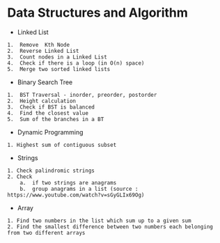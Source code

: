 # Data Structures and Algorithm
* Linked List
```
1.  Remove  Kth Node
2.  Reverse Linked List 
3.  Count nodes in a Linked List
4.  Check if there is a loop (in O(n) space)
5.  Merge two sorted linked lists
```

* Binary Search Tree
```
1.  BST Traversal - inorder, preorder, postorder
2.  Height calculation
3.  Check if BST is balanced
4.  Find the closest value 
5.  Sum of the branches in a BT 
```

* Dynamic Programming
```
1. Highest sum of contiguous subset
```
* Strings
```
1. Check palindromic strings
2. Check 
    a.  if two strings are anagrams
    b.  group anagrams in a list (source : https://www.youtube.com/watch?v=sGyGLIx69Og)
```

* Array
```
1. Find two numbers in the list which sum up to a given sum
2. Find the smallest difference between two numbers each belonging from two different arrays
```